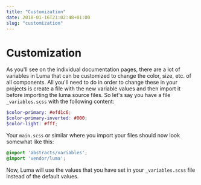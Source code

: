 ```yaml
---
title: "Customization"
date: 2018-01-16T21:02:48+01:00
slug: "customization"
---
```


# Customization

As you'll see on the individual documentation pages, there are a lot of variables in Luma that can be customized to change
the color, size, etc. of all components. All you'll need to do in order to change these in your projects is create a file
with the new variable values and then import it before importing the luma source files.
So let's say you have a file `_variables.scss` with the following content:

```scss
$color-primary: #efd1c6;
$color-primary-inverted: #000;
$color-light: #fff;
```

Your `main.scss` or similar where you import your files should now look somewhat like this:

```scss
@import 'abstracts/variables';
@import 'vendor/luma';
```
Now, Luma will use the values that you have set in your `_variables.scss` file instead of the default values.


